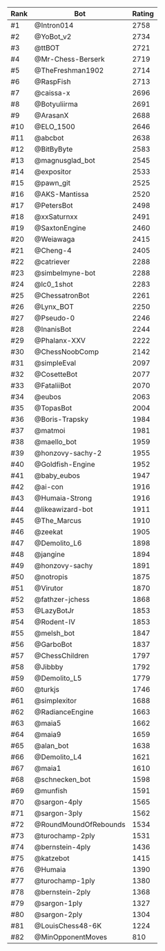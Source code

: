 Rank|Bot|Rating
---|---|---
#1|@Intron014|2758
#2|@YoBot_v2|2734
#3|@ttBOT|2721
#4|@Mr-Chess-Berserk|2719
#5|@TheFreshman1902|2714
#6|@RaspFish|2713
#7|@caissa-x|2696
#8|@Botyuliirma|2691
#9|@ArasanX|2688
#10|@ELO_1500|2646
#11|@abcbot|2638
#12|@BitByByte|2583
#13|@magnusglad_bot|2545
#14|@expositor|2533
#15|@pawn_git|2525
#16|@AKS-Mantissa|2520
#17|@PetersBot|2498
#18|@xxSaturnxx|2491
#19|@SaxtonEngine|2460
#20|@Weiawaga|2415
#21|@Cheng-4|2405
#22|@catriever|2288
#23|@simbelmyne-bot|2288
#24|@lc0_1shot|2283
#25|@ChessatronBot|2261
#26|@Lynx_BOT|2250
#27|@Pseudo-0|2246
#28|@InanisBot|2244
#29|@Phalanx-XXV|2222
#30|@ChessNoobComp|2142
#31|@simpleEval|2097
#32|@CosetteBot|2077
#33|@FataliiBot|2070
#34|@eubos|2063
#35|@TopasBot|2004
#36|@Boris-Trapsky|1984
#37|@matmoi|1981
#38|@maello_bot|1959
#39|@honzovy-sachy-2|1955
#40|@Goldfish-Engine|1952
#41|@baby_eubos|1947
#42|@ai-con|1916
#43|@Humaia-Strong|1916
#44|@likeawizard-bot|1911
#45|@The_Marcus|1910
#46|@zeekat|1905
#47|@Demolito_L6|1898
#48|@jangine|1894
#49|@honzovy-sachy|1891
#50|@notropis|1875
#51|@Virutor|1870
#52|@fathzer-jchess|1868
#53|@LazyBotJr|1853
#54|@Rodent-IV|1853
#55|@melsh_bot|1847
#56|@GarboBot|1837
#57|@ChessChildren|1797
#58|@Jibbby|1792
#59|@Demolito_L5|1779
#60|@turkjs|1746
#61|@simplexitor|1688
#62|@RadianceEngine|1663
#63|@maia5|1662
#64|@maia9|1659
#65|@alan_bot|1638
#66|@Demolito_L4|1621
#67|@maia1|1610
#68|@schnecken_bot|1598
#69|@munfish|1591
#70|@sargon-4ply|1565
#71|@sargon-3ply|1562
#72|@RoundMoundOfRebounds|1534
#73|@turochamp-2ply|1531
#74|@bernstein-4ply|1436
#75|@katzebot|1415
#76|@Humaia|1390
#77|@turochamp-1ply|1380
#78|@bernstein-2ply|1368
#79|@sargon-1ply|1327
#80|@sargon-2ply|1304
#81|@LouisChess48-6K|1224
#82|@MinOpponentMoves|810
